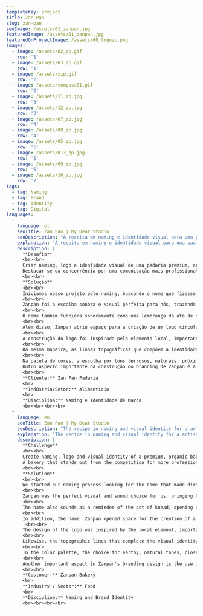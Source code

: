 ```yaml
---
templateKey: project
title: Zan Pan
slug: zan-pan
seoImage: /assets/01_zanpan.jpg
featuredImage: /assets/01_zanpan.jpg
featuredOnProjectImage: /assets/00_logozp.png
images:
  - image: /assets/02_zp.gif
    row: '1'
  - image: /assets/03_zp.gif
    row: '1'
  - image: /assets/xzp.gif
    row: '2'
  - image: /assets/compass01.gif
    row: '2'
  - image: /assets/11_zp.jpg
    row: '3'
  - image: /assets/12_zp.jpg
    row: '3'
  - image: /assets/07_zp.jpg
    row: '4'
  - image: /assets/08_zp.jpg
    row: '4'
  - image: /assets/05_zp.jpg
    row: '5'
  - image: /assets/013_zp.jpg
    row: '5'
  - image: /assets/09_zp.jpg
    row: '6'
  - image: /assets/10_zp.jpg
    row: '7'
tags:
  - tag: Naming
  - tag: Brand
  - tag: Identity
  - tag: Digital
languages:
  - 
    language: pt
    seoTitle: Zan Pan | My Dear Studio
    seoDescription: "A receita em naming e identidade visual para uma padaria artesanal, que investe em ingredientes locais e fermentação natural."
    explanation: "A receita em naming e identidade visual para uma padaria artesanal, que investe em ingredientes locais e fermentação natural."
    description: |
      **Desafio**
      <br><br>
      Criar naming, logo e identidade visual de uma padaria premium, orgânica e que incentiva a produção de pequenos produtores locais, em São Paulo.
      Destacar-se da concorrência por uma comunicação mais profissionalizada em um modelo de negócio inovador, alinhado com o seu tempo, mas que deseja se tornar uma empresa sólida em seu local.
      <br><br>
      **Solução**
      <br><br>
      Iniciamos nosso projeto pelo naming, buscando o nome que fizesse referência direta à padeira-criadora do negócio, Gabriella Zanforlin, e à real estrela da loja: o pão de fermentação natural, produzido com ingredientes locais e por um processo artesanal.
      <br><br>
      Zanpan foi a escolha sonora e visual perfeita para nós, trazendo a primeira sílaba do sobrenome da criadora, Zan, e fazendo referência ao pão, em sua grafia em diferentes línguas como espanhol, galego, japonês ou mesmo sonoramente em francês e italiano, numa rima simpática, o que facilita a lembrança.
      <br><br>
      O nome também funciona sonoramente como uma lembrança do ato de sovar, abrindo e batendo a massa na mesa seguidamente, reproduzindo o ritmo da feitura do objeto.
      <br><br>
      Além disso, Zanpan abriu espaço para a criação de um logo circular, visualmente similar aos próprios pães produzidos por Gabriella. Isso se deu pela repetição de letras e facilidade de trabalhar com as formas.
      <br><br>
      A construção do logo foi inspirada pelo elemento local, importante na construção do negócio. O xis do tesouro ou a rosa dos ventos são algumas das referências visuais que acompanharam a criação. A brincadeira com a variação das letras também faz referência ao processo artesanal, em que cada produto é único, mesmo dentro de uma mesma receita.
      <br><br>
      Da mesma maneira, as linhas topográficas que compõem a identidade visual remetem ao desejo de destacar o aspecto local, além de remeterem às linhas curvas presentes no próprio produto, com os vazados e fissuras criadas no processo de fermentação e de forno.
      <br><br>
      Na paleta de cores, a escolha por tons terrosos, naturais, próximos dos beges, marrons e cinzas, que compõem harmonicamente com o próprio produto sua essência natural, cuidadosa, artesanal.
      Outro aspecto importante na construção do branding de Zanpan é a utilização de frases, falas e outras quotes, humanizando o produto e fazendo-o dialogar de uma maneira próxima com seu consumidor. Um mimo extra para uma marca simpática, autêntica e cheia de possibilidades.
      <br><br>
      **Cliente:** Zan Pan Padaria
      <br>
      **Indústria/Setor:** Alimentício
      <br>
      **Disciplina:** Naming e Identidade de Marca
      <br><br><br><br>
  -
    language: en
    seoTitle: Zan Pan | My Dear Studio
    seoDescription: "The recipe in naming and visual identity for a artisan bakery, which invests in local ingredients and natural fermentation."
    explanation: "The recipe in naming and visual identity for a artisan bakery, which invests in local ingredients and natural fermentation."
    description: |
      **Challenge**
      <br><br>
      Create naming, logo and visual identity of a premium, organic bakery that encourages the production of small local producers in São Paulo area.
      A bakery that stands out from the competition for more professional communication in an innovative business model, in line with the zeitgeist, who wants to become a solid company in its locality.
      <br><br>
      **Solution**
      <br><br>
      We started our naming process looking for the name that made direct reference to the business owner, Gabriella Zanforlin, and the real star of the store: the natural fermentation bread, produced with local ingredients and a craftmade process.
      <br><br>
      Zanpan was the perfect visual and sound choice for us, bringing the first syllable of the surname of the creator, Zan, and making reference to the bread, in its spelling in different languages, like Spanish, Galician, Japanese or even sonorously in Portuguese, French and Italian, in a sympathetic rhyme, which facilitates remembrance.
      <br><br>
      The name also sounds as a reminder of the act of knead, opening and tapping the sourdough on the table, reproducing the rhythm of the making of the bread.
      <br><br>
      In addition, the name  Zanpan opened space for the creation of a circular logo, visually similar to the breads produced by Gabriella. This was due to the repetition of letters and ease of working with the forms.
       <br><br>
      The design of the logo was inspired by the local element, important in the concept of the business. The treasure’s X or the Rose of the Winds are some of the visual references that accompanied the creation. The the variation of the letters in the space also makes reference to the artisanal process, in which each product is unique, even within the same recipe.
      <br><br>
      Likewise, the topographic lines that complete the visual identity highlight the local aspect, as well as the curved lines present in the product itself, with the holes and fissures created in the fermentation and baking process. 
      <br><br>
      In the color palette, the choice for earthy, natural tones, close to the beige, brown and gray, which harmoniously make up with the product its natural, careful, handmade essence.
      <br><br>
      Another important aspect in Zanpan's branding design is the use of sentences e quotes, humanizing the product and making it dialog in a close manner with its consumer. An extra treat for a brand friendly, authentic and full of possibilities.
      <br><br>
      **Customer:** Zanpan Bakery
      <br>
      **Industry / Sector:** Food
      <br>
      **Discipline:** Naming and Brand Identity
      <br><br><br><br>
---
```

